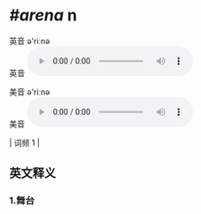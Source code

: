 # ***\#arena*** n
英音 ə'riːnə  
英音
<audio src="./media/arena1.aac" controls="controls"></audio>

美音 ə'riːnə  
美音
<audio src="./media/arena2.aac" controls="controls"></audio>



| 词频 1 |  

英文释义
---
### 1.**舞台**  


